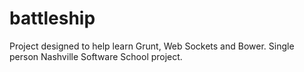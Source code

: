battleship
==========

Project designed to help learn Grunt, Web Sockets and Bower.  Single person Nashville Software School project.
